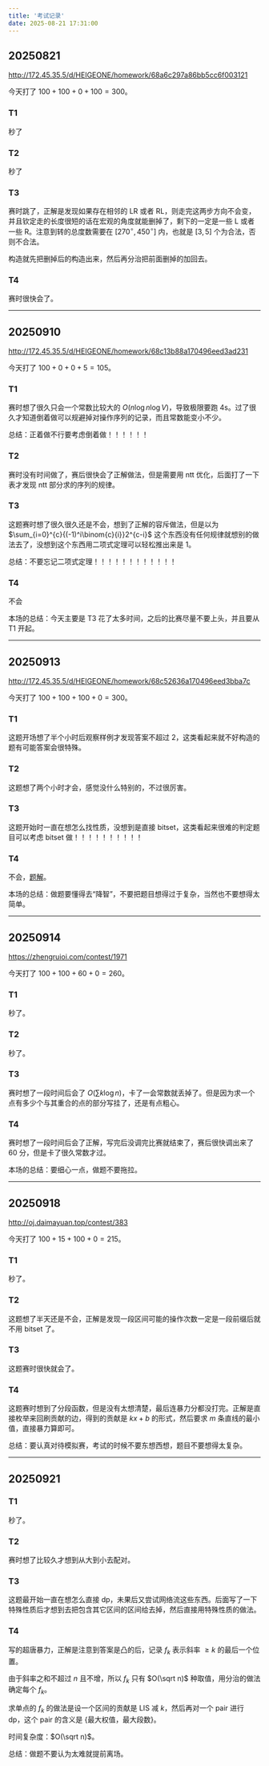 ```yaml
---
title: '考试记录'
date: 2025-08-21 17:31:00
---
```


## 20250821

<http://172.45.35.5/d/HEIGEONE/homework/68a6c297a86bb5cc6f003121>

今天打了 $100+100+0+100=300$。

### T1

秒了

### T2

秒了

### T3

赛时跳了，正解是发现如果存在相邻的 LR 或者 RL，则走完这两步方向不会变，并且钦定走的长度很短的话在宏观的角度就能删掉了，剩下的一定是一些 L 或者一些 R。注意到转的总度数需要在 $[270^{\circ},450^{\circ}]$ 内，也就是 $[3,5]$ 个为合法，否则不合法。

构造就先把删掉后的构造出来，然后再分治把前面删掉的加回去。

### T4

赛时很快会了。

---

## 20250910

<http://172.45.35.5/d/HEIGEONE/homework/68c13b88a170496eed3ad231>

今天打了 $100+0+0+5=105$。

### T1

赛时想了很久只会一个常数比较大的 $O(n\log n\log V)$，导致极限要跑 4s。过了很久才知道倒着做可以规避掉对操作序列的记录，而且常数能变小不少。

总结：正着做不行要考虑倒着做！！！！！！

### T2

赛时没有时间做了，赛后很快会了正解做法，但是需要用 ntt 优化，后面打了一下表才发现 ntt 部分求的序列的规律。

### T3

这题赛时想了很久很久还是不会，想到了正解的容斥做法，但是以为 $\sum_{i=0}^{c}{(-1)^i\binom{c}{i}}2^{c-i}$ 这个东西没有任何规律就想别的做法去了，没想到这个东西用二项式定理可以轻松推出来是 $1$。

总结：不要忘记二项式定理！！！！！！！！！！！！

### T4

不会

本场的总结：今天主要是 T3 花了太多时间，之后的比赛尽量不要上头，并且要从 T1 开起。

---

## 20250913

<http://172.45.35.5/d/HEIGEONE/homework/68c52636a170496eed3bba7c>

今天打了 $100+100+100+0=300$。

### T1

这题开场想了半个小时后观察样例才发现答案不超过 $2$，这类看起来就不好构造的题有可能答案会很特殊。

### T2

这题想了两个小时才会，感觉没什么特别的，不过很厉害。

### T3

这题开始时一直在想怎么找性质，没想到是直接 bitset，这类看起来很难的判定题目可以考虑 bitset 做！！！！！！！！！！

### T4

不会，[题解](https://www.cnblogs.com/Scarab/p/19089635)。

本场的总结：做题要懂得去“降智”，不要把题目想得过于复杂，当然也不要想得太简单。

---

## 20250914

<https://zhengruioi.com/contest/1971>

今天打了 $100+100+60+0=260$。

### T1

秒了。

### T2

秒了。

### T3

赛时想了一段时间后会了 $O(\sum k\log n)$，卡了一会常数就丢掉了。但是因为求一个点有多少个与其重合的点的部分写挂了，还是有点粗心。

### T4

赛时想了一段时间后会了正解，写完后没调完比赛就结束了，赛后很快调出来了 $60$ 分，但是卡了很久常数才过。

本场的总结：要细心一点，做题不要拖拉。

---

## 20250918

<http://oj.daimayuan.top/contest/383>

今天打了 $100+15+100+0=215$。

### T1

秒了。

### T2

这题想了半天还是不会，正解是发现一段区间可能的操作次数一定是一段前缀后就不用 bitset 了。

### T3

这题赛时很快就会了。

### T4

这题赛时想到了分段函数，但是没有太想清楚，最后连暴力分都没打完。正解是直接枚举来回刷贡献的边，得到的贡献是 $kx+b$ 的形式，然后要求 $m$ 条直线的最小值，直接暴力算即可。

总结：要认真对待模拟赛，考试的时候不要东想西想，题目不要想得太复杂。

---

## 20250921

### T1

秒了。

### T2

赛时想了比较久才想到从大到小去配对。

### T3

这题最开始一直在想怎么直接 dp，未果后又尝试网络流这些东西。后面写了一下特殊性质后才想到去把包含其它区间的区间给去掉，然后直接用特殊性质的做法。

### T4

写的超唐暴力，正解是注意到答案是凸的后，记录 $f_k$ 表示斜率 $\geq k$ 的最后一个位置。

由于斜率之和不超过 $n$ 且不增，所以 $f_k$ 只有 $O(\sqrt n)$ 种取值，用分治的做法确定每个 $f_k$。

求单点的 $f_k$ 的做法是设一个区间的贡献是 LIS 减 $k$，然后再对一个 pair 进行 dp，这个 pair 的含义是 {最大权值，最大段数}。

时间复杂度：$O(\sqrt n)$。

总结：做题不要认为太难就提前离场。